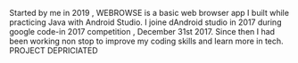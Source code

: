 Started by me in 2019 , WEBROWSE is a basic web browser app I built while practicing Java with Android Studio. I joine dAndroid studio in 2017 during google code-in 2017 competition , December 31st 2017. Since then I had been working non stop to improve my coding skills and learn more in tech.
PROJECT DEPRICIATED
